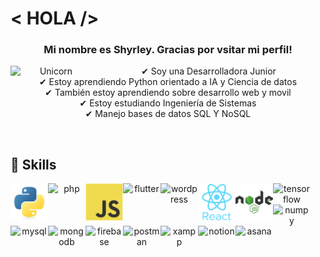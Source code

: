 <h1> < HOLA /> </h1>

<h3 align="center">Mi nombre es Shyrley. Gracias por vsitar mi perfil! <br></h3>

<p align="center">
  
  <img align="left" width=130px alt="Unicorn" src="https://media.giphy.com/media/3ohs4BSacFKI7A717y/giphy.gif" />
  ✔ Soy una Desarrolladora Junior<br>
  ✔ Estoy aprendiendo Python orientado a IA y Ciencia de datos<br>
  ✔ También estoy aprendiendo sobre desarrollo web y movil <br>
  ✔ Estoy estudiando Ingeniería de Sistemas<br>
  ✔ Manejo bases de datos SQL Y NoSQL<br>
</p>

<br>

<div>
  <h2> 🌟 Skills</h2>
  <p align="center">
    <img align="left" alt="python" width="60px" src="https://raw.githubusercontent.com/devicons/devicon/master/icons/python/python-original.svg"/>
    <img align="left" alt="php" width="60px" src="https://www.vectorlogo.zone/logos/php/php-icon.svg"/>
    <img align="left" alt="javascript" width="60px" src="https://raw.githubusercontent.com/devicons/devicon/master/icons/javascript/javascript-original.svg"/>
    <img align="left" alt="flutter" width="60px" src="https://www.vectorlogo.zone/logos/flutterio/flutterio-icon.svg"/>
    <img align="left" alt="wordpress" width="60px" src="https://www.vectorlogo.zone/logos/wordpress/wordpress-icon.svg"/>
    <img align="left" alt="react" width="60px" src="https://raw.githubusercontent.com/devicons/devicon/master/icons/react/react-original-wordmark.svg"/>
    <img align="left" alt="node" width="60px" src="https://raw.githubusercontent.com/devicons/devicon/master/icons/nodejs/nodejs-original-wordmark.svg"/>
    <img align="left" alt="tensorflow" width="60px" src="https://www.vectorlogo.zone/logos/tensorflow/tensorflow-icon.svg"/>
    <img align="left" alt="numpy" width="60px" src="https://seeklogo.com/images/N/numpy-logo-479C24EC79-seeklogo.com.png"/>
    <img align="left" alt="mysql" width="60px" src="https://seeklogo.com/images/M/mysql-logo-69B39F7D18-seeklogo.com.png"/><br>
    <img align="left" alt="mongodb" width="60px" src="https://seeklogo.com/images/M/mongodb-logo-655F7D542D-seeklogo.com.png"/>
    <img align="left" alt="firebase" width="60px" src="https://www.vectorlogo.zone/logos/firebase/firebase-icon.svg"/>
    <img align="left" alt="postman" width="60px" src="https://www.vectorlogo.zone/logos/getpostman/getpostman-icon.svg"/>
    <img align="left" alt="xampp" width="60px" src="https://seeklogo.com/images/X/xampp-logo-1C1A9E3689-seeklogo.com.png"/>
    <img align="left" alt="notion" width="60px" src="https://seeklogo.com/images/N/notion-icon-logo-D1D5998962-seeklogo.com.png"/>
    <img align="left" alt="asana" width="60px" src="https://seeklogo.com/images/A/asana-logo-B759BB50CD-seeklogo.com.png"/>
  </p>
 
  
</div>
